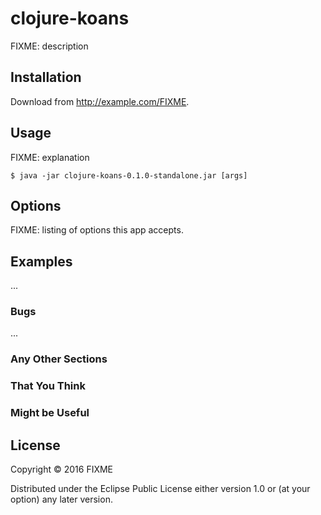 # clojure-koans

FIXME: description

## Installation

Download from http://example.com/FIXME.

## Usage

FIXME: explanation

    $ java -jar clojure-koans-0.1.0-standalone.jar [args]

## Options

FIXME: listing of options this app accepts.

## Examples

...

### Bugs

...

### Any Other Sections
### That You Think
### Might be Useful

## License

Copyright © 2016 FIXME

Distributed under the Eclipse Public License either version 1.0 or (at
your option) any later version.
